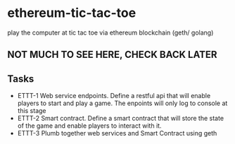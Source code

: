 # ethereum-tic-tac-toe
play the computer at tic tac toe via ethereum blockchain (geth/ golang)

## NOT MUCH TO SEE HERE, CHECK BACK LATER

## Tasks

 - ETTT-1 Web service endpoints.  Define a restful api that will enable players to start and play a game.  The enpoints will only log to console at this stage
 - ETTT-2 Smart contract. Define a smart contract that will store the state of the game and enable players to interact with it.
 - ETTT-3 Plumb together web services and Smart Contract using geth
 
 
